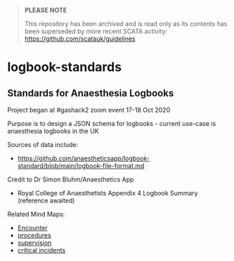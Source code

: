 > **PLEASE NOTE** 
> 
> This repository has been archived and is read only as its contents has been superseded by more recent SCATA activity:
>  https://github.com/scatauk/guidelines

# logbook-standards

## Standards for Anaesthesia Logbooks

Project began at #gashack2 zoom event 17-18 Oct 2020

Purpose is to design a JSON schema for logbooks - current use-case is anaesthesia logbooks in the UK

Sources of data include:

- https://github.com/anaestheticsapp/logbook-standard/blob/main/logbook-file-format.md

Credit to Dr Simon Bluhm/Anaesthetics App

- Royal College of Anaesthetists Appendix 4 Logbook Summary (reference awaited)

Related Mind Maps:

- [Encounter](https://whimsical.com/MqRgpNXK5jNphuvkbJdytn@2Ux7TurymMc4BC6yTTDX )
- [procedures](https://whimsical.com/GmjRFhvyrUAEyhDcacCVeH@2Ux7TurymN4HBdHBYekE)
- [supervision](https://whimsical.com/KLSP3RDYqVacTgXj1PUDRr@2Ux7TurymN1QA2x3Jw9g)
- [critical incidents](https://whimsical.com/43FsbeCAMTDpoEi8WEcnVb@2Ux7TurymN1Q9z8QwGDc)

